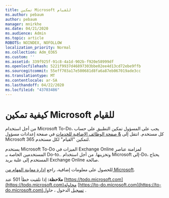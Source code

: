 ```yaml
---
title: تمكين Microsoft للقيام
ms.author: pebaum
author: pebaum
manager: mnirkhe
ms.date: 04/21/2020
ms.audience: Admin
ms.topic: article
ROBOTS: NOINDEX, NOFOLLOW
localization_priority: Normal
ms.collection: Adm_O365
ms.custom: ''
ms.assetid: 339f925f-91c8-4a1d-902b-f920e58999df
ms.openlocfilehash: 5221f9937d46897303bbe02ee4d13cd72ebe9ffb
ms.sourcegitcommit: 55eff703a17e500681d8fa6a87eb067019ade3cc
ms.translationtype: MT
ms.contentlocale: ar-SA
ms.lasthandoff: 04/22/2020
ms.locfileid: "43703486"
---
```

# <a name="how-to-enable-microsoft-to-do"></a>كيفية تمكين Microsoft للقيام

من أجل استخدام Microsoft To-Do، يجب على المسؤول تمكين التطبيق على حساب كل مستخدم. انتقل إلى [ &amp; صفحة الوظائف الإضافية للخدمات](https://portal.office.com/adminportal/home#/Settings/ServicesAndAddIns) في صفحة إعدادات مسؤول Microsoft 365 لتمكين "القيام" لكل مستخدم.
  
يستخدم Microsoft To-Do الميزات في Exchange Online لمزامنة عناصر المستخدمين الخاصة بـ Do-to.. وتخزينها. من أجل استخدام Microsoft إلى-Do، يحتاج المستخدم إلى علبة بريد Exchange Online صالحة.
  
للحصول على معلومات إضافية، راجع [إدارة معاينة المهام من Microsoft](https://support.office.com/article/490c1a8c-2333-4952-8125-841afadb9620.aspx).
  
 **ملاحظة:** إذا تلقيت خطأ 501 عند [https://todo.microsoft.com](https://todo.microsoft.com)محاولة [https://to-do.microsoft.com](https://to-do.microsoft.com)تسجيل الدخول ، حاول .
  

